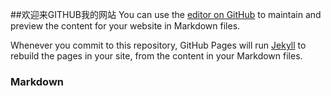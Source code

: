 ##欢迎来GITHUB我的网站
You can use the [editor on GitHub](https://github.com/llylife/lifeblog/edit/master/index.md) to maintain and preview the content for your website in Markdown files.

Whenever you commit to this repository, GitHub Pages will run [Jekyll](https://jekyllrb.com/) to rebuild the pages in your site, from the content in your Markdown files.

### Markdown
<script>
var btn=document.querySelector('.btn')
var footer=document.querySelector('.site-footer-owner')
btn.innerHTML="欢迎来到前端攻城狮城堡"
btn.style.display='block'
btn.href='https://llylife.github.io/lifeblog/'
footer.innerHTML="CopyRight &copy; 2017 "
</script>
